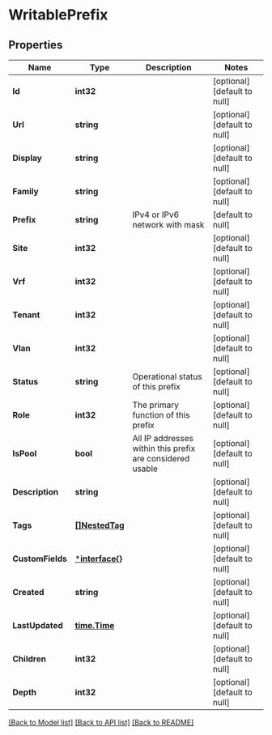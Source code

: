 # WritablePrefix

## Properties
Name | Type | Description | Notes
------------ | ------------- | ------------- | -------------
**Id** | **int32** |  | [optional] [default to null]
**Url** | **string** |  | [optional] [default to null]
**Display** | **string** |  | [optional] [default to null]
**Family** | **string** |  | [optional] [default to null]
**Prefix** | **string** | IPv4 or IPv6 network with mask | [default to null]
**Site** | **int32** |  | [optional] [default to null]
**Vrf** | **int32** |  | [optional] [default to null]
**Tenant** | **int32** |  | [optional] [default to null]
**Vlan** | **int32** |  | [optional] [default to null]
**Status** | **string** | Operational status of this prefix | [optional] [default to null]
**Role** | **int32** | The primary function of this prefix | [optional] [default to null]
**IsPool** | **bool** | All IP addresses within this prefix are considered usable | [optional] [default to null]
**Description** | **string** |  | [optional] [default to null]
**Tags** | [**[]NestedTag**](NestedTag.md) |  | [optional] [default to null]
**CustomFields** | [***interface{}**](interface{}.md) |  | [optional] [default to null]
**Created** | **string** |  | [optional] [default to null]
**LastUpdated** | [**time.Time**](time.Time.md) |  | [optional] [default to null]
**Children** | **int32** |  | [optional] [default to null]
**Depth** | **int32** |  | [optional] [default to null]

[[Back to Model list]](../README.md#documentation-for-models) [[Back to API list]](../README.md#documentation-for-api-endpoints) [[Back to README]](../README.md)



